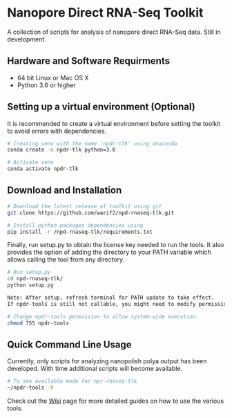 # Nanopore Direct RNA-Seq Toolkit
A collection of scripts for analysis of nanopore direct 
RNA-Seq data. Still in development.

## Hardware and Software Requirments
  * 64 bit Linux or Mac OS X
  * Python 3.6 or higher
  
## Setting up a virtual environment (Optional)
It is recommended to create a virtual environment before setting
the toolkit to avoid errors with dependencies.

```bash
# Creating venv with the name 'npdr-tlk' using anaconda
conda create -n npdr-tlk python=3.6

# Activate venv
conda activate npdr-tlk
```
  
## Download and Installation

```bash
# Download the latest release of toolkit using git
git clone https://github.com/warif2/npd-rnaseq-tlk.git

# Install python packages dependencies using
pip install -r /npd-rnaseq-tlk/requirements.txt
```

Finally, run setup.py to obtain the license key needed to run the tools. It also provides the
option of adding the directory to your PATH variable which allows calling the tool
from any directory.
```bash
# Run setup.py
cd npd-rnaseq-tlk/
python setup.py

Note: After setup, refresh terminal for PATH update to take effect.
If npdr-tools is still not callable, you might need to modify permissions of npdr-tools.

# Change npdr-tools permission to allow system-wide execution.
chmod 755 npdr-tools
```

## Quick Command Line Usage
Currently, only scripts for analyzing nanopolish polya output 
has been developed. With time additional scripts will become 
available. 
```bash
# To see available mode for npr-rnaseq-tlk
~/npdr-tools -h
```

Check out the [Wiki](https://github.com/warif2/npd-rnaseq-tlk/wiki) page for more detailed guides on how to use the various tools.